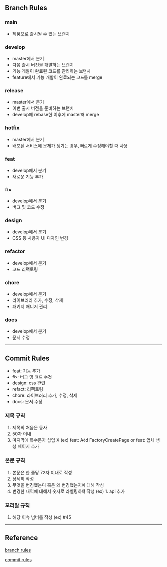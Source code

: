 
## Branch Rules

### main

- 제품으로 출시될 수 있는 브랜치

### develop

- master에서 분기
- 다음 출시 버전을 개발하는 브랜치
- 기능 개발이 완료된 코드를 관리하는 브랜치
- feature에서 기능 개발이 완료되는 코드를 merge

### release

- master에서 분기
- 이번 출시 버전을 준비하는 브랜치
- develop에 rebase한 이후에 master에 merge

### hotfix

- master에서 분기
- 배포된 서비스에 문제가 생기는 경우, 빠르게 수정해야할 때 사용

### feat

- develop에서 분기
- 새로운 기능 추가

### fix

- develop에서 분기
- 버그 및 코드 수정

### design

- develop에서 분기
- CSS 등 사용자 UI 디자인 변경

### refactor

- develop에서 분기
- 코드 리팩토링

### chore

- develop에서 분기
- 라이브러리 추가, 수정, 삭제
- 패키지 매니저 관리

### docs

- develop에서 분기
- 문서 수정

<hr />

## Commit Rules

- feat: 기능 추가
- fix: 버그 및 코드 수정
- design: css 관련
- refact: 리팩토링
- chore: 라이브러리 추가, 수정, 삭제
- docs: 문서 수정

### 제목 규칙

1. 제목의 처음은 동사
2. 50자 이내
3. 마지막에 특수문자 삽입 X
   (ex) feat: Add FactoryCreatePage
   or feat: 업체 생성 페이지 추가

### 본문 규칙

1. 본문은 한 줄당 72자 이내로 작성
2. 상세히 작성
3. 무엇을 변경했는디 혹은 왜 변경했는지에 대해 작성
4. 변경한 내역에 대해서 숫자로 라벨링하여 작성
   (ex) 1. api 추가

### 꼬리말 규칙

1. 해당 이슈 넘버를 작성
   (ex) #45

<hr/>

## Reference

[branch rules](https://techblog.woowahan.com/2553/)

[commit rules](https://overcome-the-limits.tistory.com/entry/%ED%98%91%EC%97%85-%ED%98%91%EC%97%85%EC%9D%84-%EC%9C%84%ED%95%9C-%EA%B8%B0%EB%B3%B8%EC%A0%81%EC%9D%B8-git-%EC%BB%A4%EB%B0%8B%EC%BB%A8%EB%B2%A4%EC%85%98-%EC%84%A4%EC%A0%95%ED%95%98%EA%B8%B0)
